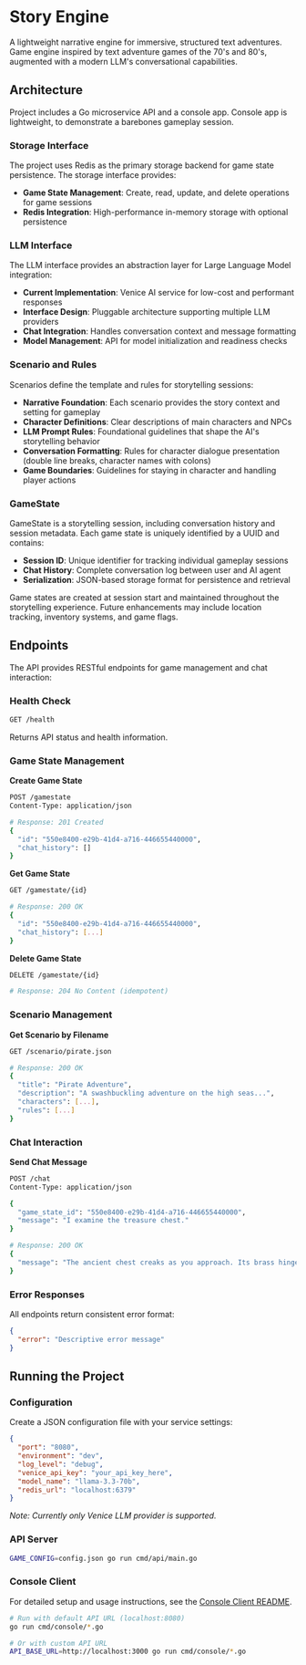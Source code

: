 # Story Engine
A lightweight narrative engine for immersive, structured text adventures. Game engine inspired by text adventure games of the 70's and 80's, augmented with a modern LLM's conversational capabilities. 

## Architecture
Project includes a Go microservice API and a console app. Console app is lightweight, to demonstrate a barebones gameplay session. 

### Storage Interface

The project uses Redis as the primary storage backend for game state persistence. The storage interface provides:

- **Game State Management**: Create, read, update, and delete operations for game sessions
- **Redis Integration**: High-performance in-memory storage with optional persistence

### LLM Interface

The LLM interface provides an abstraction layer for Large Language Model integration:

- **Current Implementation**: Venice AI service for low-cost and performant responses
- **Interface Design**: Pluggable architecture supporting multiple LLM providers
- **Chat Integration**: Handles conversation context and message formatting
- **Model Management**: API for model initialization and readiness checks

### Scenario and Rules

Scenarios define the template and rules for storytelling sessions:

- **Narrative Foundation**: Each scenario provides the story context and setting for gameplay
- **Character Definitions**: Clear descriptions of main characters and NPCs
- **LLM Prompt Rules**: Foundational guidelines that shape the AI's storytelling behavior
- **Conversation Formatting**: Rules for character dialogue presentation (double line breaks, character names with colons)
- **Game Boundaries**: Guidelines for staying in character and handling player actions

### GameState

GameState is a storytelling session, including conversation history and session metadata. Each game state is uniquely identified by a UUID and contains:

- **Session ID**: Unique identifier for tracking individual gameplay sessions
- **Chat History**: Complete conversation log between user and AI agent
- **Serialization**: JSON-based storage format for persistence and retrieval

Game states are created at session start and maintained throughout the storytelling experience. Future enhancements may include location tracking, inventory systems, and game flags.




## Endpoints

The API provides RESTful endpoints for game management and chat interaction:

### Health Check
```bash
GET /health
```
Returns API status and health information.

### Game State Management

**Create Game State**
```bash
POST /gamestate
Content-Type: application/json

# Response: 201 Created
{
  "id": "550e8400-e29b-41d4-a716-446655440000",
  "chat_history": []
}
```

**Get Game State**
```bash
GET /gamestate/{id}

# Response: 200 OK
{
  "id": "550e8400-e29b-41d4-a716-446655440000",
  "chat_history": [...]
}
```

**Delete Game State**
```bash
DELETE /gamestate/{id}

# Response: 204 No Content (idempotent)
```

### Scenario Management

**Get Scenario by Filename**
```bash
GET /scenario/pirate.json

# Response: 200 OK
{
  "title": "Pirate Adventure",
  "description": "A swashbuckling adventure on the high seas...",
  "characters": [...],
  "rules": [...]
}
```

### Chat Interaction

**Send Chat Message**
```bash
POST /chat
Content-Type: application/json

{
  "game_state_id": "550e8400-e29b-41d4-a716-446655440000",
  "message": "I examine the treasure chest."
}

# Response: 200 OK
{
  "message": "The ancient chest creaks as you approach. Its brass hinges are green with age, and strange symbols are carved into the weathered wood.\n\nDavey: \"Careful there, Captain. That chest has been waiting here longer than any of us have been alive.\""
}
```

### Error Responses
All endpoints return consistent error format:
```json
{
  "error": "Descriptive error message"
}
``` 

## Running the Project

### Configuration

Create a JSON configuration file with your service settings:

```json
{
  "port": "8080",
  "environment": "dev",
  "log_level": "debug",
  "venice_api_key": "your_api_key_here",
  "model_name": "llama-3.3-70b",
  "redis_url": "localhost:6379"
}
```

*Note: Currently only Venice LLM provider is supported.*

### API Server

```bash
GAME_CONFIG=config.json go run cmd/api/main.go
```

### Console Client

For detailed setup and usage instructions, see the [Console Client README](cmd/console/README.md).

```bash
# Run with default API URL (localhost:8080)
go run cmd/console/*.go

# Or with custom API URL
API_BASE_URL=http://localhost:3000 go run cmd/console/*.go
```